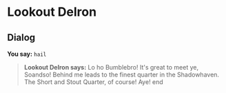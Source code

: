 # Lookout Delron
## Dialog

**You say:** `hail`



>**Lookout Delron says:** Lo ho Bumblebro! It's great to meet ye, Soandso! Behind me leads to the finest quarter in the Shadowhaven. The Short and Stout Quarter, of course! Aye!
end
